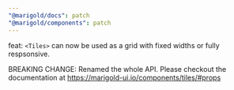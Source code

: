 ```yaml
---
"@marigold/docs": patch
"@marigold/components": patch
---
```


feat: `<Tiles>` can now be used as a grid with fixed widths or fully respsonsive.

BREAKING CHANGE: Renamed the whole API. Please checkout the documentation at https://marigold-ui.io/components/tiles/#props
